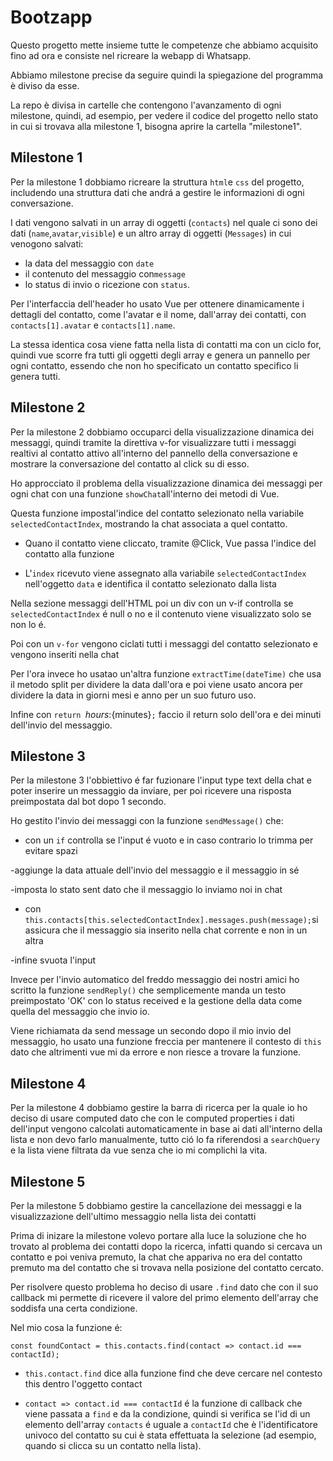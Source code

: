 # Bootzapp

Questo progetto mette insieme tutte le competenze che abbiamo acquisito fino ad ora e consiste nel ricreare la webapp di Whatsapp.

Abbiamo milestone precise da seguire quindi la spiegazione del programma è diviso da esse.

La repo è divisa in cartelle che contengono l'avanzamento di ogni milestone, quindi, ad esempio, per vedere il codice del progetto nello stato in cui si trovava alla milestone 1, bisogna aprire la cartella "milestone1".

## Milestone 1

Per la milestone 1 dobbiamo ricreare la struttura `html`e `css` del progetto, includendo una struttura dati che andrá a gestire le informazioni di ogni conversazione.

I dati vengono salvati in un array di oggetti (`contacts`) nel quale ci sono dei dati (`name`,`avatar`,`visible`) e un altro array di oggetti (`Messages`) in cui venogono salvati:

- la data del messaggio con `date`
- il contenuto del messaggio con`message`
- lo status di invio o ricezione con `status`.

Per l'interfaccia dell'header ho usato Vue per ottenere dinamicamente i dettagli del contatto, come l'avatar e il nome, dall'array dei contatti, con `contacts[1].avatar` e `contacts[1].name`.

La stessa identica cosa viene fatta nella lista di contatti ma con un ciclo for, quindi vue scorre fra tutti gli oggetti degli array e genera un pannello per ogni contatto, essendo che non ho specificato un contatto specifico li genera tutti.

## Milestone 2

Per la milestone 2 dobbiamo occuparci della visualizzazione dinamica dei messaggi, quindi tramite la direttiva v-for visualizzare tutti i messaggi realtivi al contatto attivo all'interno del pannello della conversazione e mostrare la conversazione del contatto al click su di esso.

Ho approcciato il problema della visualizzazione dinamica dei messaggi per ogni chat con una funzione `showChat`all'interno dei metodi di Vue.

Questa funzione impostal'indice del contatto selezionato nella variabile `selectedContactIndex`, mostrando la chat associata a quel contatto.

- Quano il contatto viene cliccato, tramite @Click, Vue passa l'indice del contatto alla funzione

- L'`index` ricevuto viene assegnato alla variabile `selectedContactIndex` nell'oggetto `data` e identifica il contatto selezionato dalla lista

Nella sezione messaggi dell'HTML poi un div con un v-if controlla se `selectedContactIndex` é null o no e il contenuto viene visualizzato solo se non lo é.

Poi con un `v-for` vengono ciclati tutti i messaggi del contatto selezionato e vengono inseriti nella chat

Per l'ora invece ho usatao un'altra funzione `extractTime(dateTime)` che usa il metodo split per dividere la data dall'ora e poi viene usato ancora per dividere la data in giorni mesi e anno per un suo futuro uso.

Infine con `return `${hours}:${minutes}`;` faccio il return solo dell'ora e dei minuti dell'invio del messaggio.

## Milestone 3

Per la milestone 3 l'obbiettivo é far fuzionare l'input type text della chat e poter inserire un messaggio da inviare, per poi ricevere una risposta preimpostata dal bot dopo 1 secondo.

Ho gestito l'invio dei messaggi con la funzione `sendMessage()` che:

- con un `if` controlla se l'input é vuoto e in caso contrario lo trimma per evitare spazi

-aggiunge la data attuale dell'invio del messaggio e il messaggio in sé

-imposta lo stato sent dato che il messaggio lo inviamo noi in chat

- con `this.contacts[this.selectedContactIndex].messages.push(message);`si assicura che il messaggio sia inserito nella chat corrente e non in un altra

-infine svuota l'input

Invece per l'invio automatico del freddo messaggio dei nostri amici ho scritto la funzione `sendReply()` che semplicemente manda un testo preimpostato 'OK' con lo status received e la gestione della data come quella del messaggio che invio io.

Viene richiamata da send message un secondo dopo il mio invio del messaggio, ho usato una funzione freccia per mantenere il contesto di `this` dato che altrimenti vue mi da errore e non riesce a trovare la funzione.

## Milestone 4

Per la milestone 4 dobbiamo gestire la barra di ricerca per la quale io ho deciso di usare computed dato che con le computed properties i dati dell'input vengono calcolati automaticamente in base ai dati all'interno della lista e non devo farlo manualmente, tutto ció lo fa riferendosi a `searchQuery` e la lista viene filtrata da vue senza che io mi complichi la vita.

## Milestone 5

Per la milestone 5 dobbiamo gestire la cancellazione dei messaggi e la visualizzazione dell'ultimo messaggio nella lista dei contatti

Prima di inizare la milestone volevo portare alla luce la soluzione che ho trovato al problema dei contatti dopo la ricerca, infatti quando si cercava un contatto e poi veniva premuto, la chat che appariva no era del contatto premuto ma del contatto che si trovava nella posizione del contatto cercato.

Per risolvere questo problema ho deciso di usare `.find` dato che con il suo callback mi permette di ricevere il valore del primo elemento dell'array che soddisfa una certa condizione.

Nel mio cosa la funzione é:

`const foundContact = this.contacts.find(contact => contact.id === contactId);`

- `this.contact.find` dice alla funzione find che deve cercare nel contesto this dentro l'oggetto contact

- `contact => contact.id === contactId` é la funzione di callback che viene passata a `find` e da la condizione, quindi si verifica se l'id di un elemento dell'array `contacts` é uguale a `contactId` che è l'identificatore univoco del contatto su cui è stata effettuata la selezione (ad esempio, quando si clicca su un contatto nella lista).
